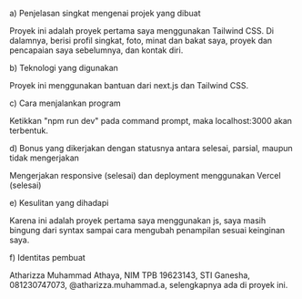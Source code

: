 a) Penjelasan singkat mengenai projek yang dibuat

Proyek ini adalah proyek pertama saya menggunakan Tailwind CSS. Di dalamnya, berisi profil singkat, foto, minat dan bakat saya, proyek dan pencapaian saya sebelumnya, dan kontak diri.


b) Teknologi yang digunakan

Proyek ini menggunakan bantuan dari next.js dan Tailwind CSS.


c) Cara menjalankan program

Ketikkan "npm run dev" pada command prompt, maka localhost:3000 akan terbentuk.


d) Bonus yang dikerjakan dengan statusnya antara selesai, parsial, maupun tidak mengerjakan

Mengerjakan responsive (selesai) dan deployment menggunakan Vercel (selesai)


e) Kesulitan yang dihadapi

Karena ini adalah proyek pertama saya menggunakan js, saya masih bingung dari syntax sampai cara mengubah penampilan sesuai keinginan saya.


f) Identitas pembuat

Atharizza Muhammad Athaya, NIM TPB 19623143, STI Ganesha, 081230747073, @atharizza.muhammad.a, selengkapnya ada di proyek ini.
